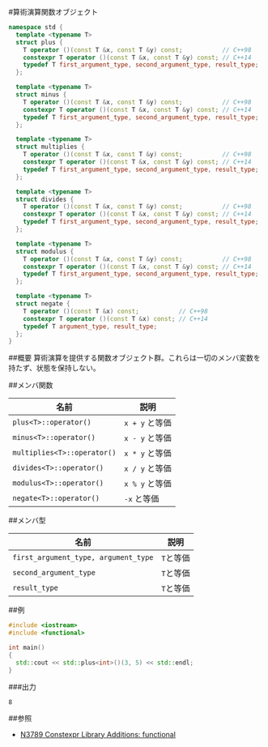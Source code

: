 #算術演算関数オブジェクト
```cpp
namespace std {
  template <typename T>
  struct plus {
    T operator ()(const T &x, const T &y) const;           // C++98
    constexpr T operator ()(const T &x, const T &y) const; // C++14
    typedef T first_argument_type, second_argument_type, result_type;
  };

  template <typename T>
  struct minus {
    T operator ()(const T &x, const T &y) const;           // C++98
    constexpr T operator ()(const T &x, const T &y) const; // C++14
    typedef T first_argument_type, second_argument_type, result_type;
  };

  template <typename T>
  struct multiplies {
    T operator ()(const T &x, const T &y) const;           // C++98
    constexpr T operator ()(const T &x, const T &y) const; // C++14
    typedef T first_argument_type, second_argument_type, result_type;
  };

  template <typename T>
  struct divides {
    T operator ()(const T &x, const T &y) const;           // C++98
    constexpr T operator ()(const T &x, const T &y) const; // C++14
    typedef T first_argument_type, second_argument_type, result_type;
  };

  template <typename T>
  struct modulus {
    T operator ()(const T &x, const T &y) const;           // C++98
    constexpr T operator ()(const T &x, const T &y) const; // C++14
    typedef T first_argument_type, second_argument_type, result_type;
  };

  template <typename T>
  struct negate {
    T operator ()(const T &x) const;           // C++98
    constexpr T operator ()(const T &x) const; // C++14
    typedef T argument_type, result_type;
  };
}
```

##概要
算術演算を提供する関数オブジェクト群。これらは一切のメンバ変数を持たず、状態を保持しない。


##メンバ関数

| 名前 | 説明 |
|-----------------------------|----------------|
| `plus<T>::operator()`       | `x + y` と等価 |
| `minus<T>::operator()`      | `x - y` と等価 |
| `multiplies<T>::operator()` | `x * y` と等価 |
| `divides<T>::operator()`    | `x / y` と等価 |
| `modulus<T>::operator()`    | `x % y` と等価 |
| `negate<T>::operator()`     | `-x` と等価  |

##メンバ型

| 名前  | 説明 |
|--------------------------------------|-------------------------|
| `first_argument_type, argument_type` | `T`と等価 |
| `second_argument_type`               | `T`と等価 |
| `result_type`                        | `T`と等価 |


##例
```cpp
#include <iostream>
#include <functional>

int main()
{
  std::cout << std::plus<int>()(3, 5) << std::endl;
}
```

###出力
```
8
```

##参照
- [N3789 Constexpr Library Additions: functional](http://www.open-std.org/jtc1/sc22/wg21/docs/papers/2013/n3789.htm)

